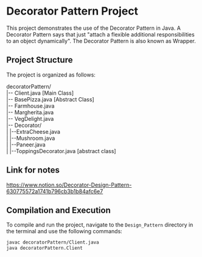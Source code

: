 # Decorator Pattern Project

This project demonstrates the use of the Decorator Pattern in Java. A Decorator Pattern says that just "attach a flexible additional responsibilities to an object dynamically". The Decorator Pattern is also known as Wrapper.

## Project Structure

The project is organized as follows:

decoratorPattern/<br>
|-- Client.java [Main Class]<br>
|-- BasePizza.java [Abstract Class]<br>
|-- Farmhouse.java<br>
|-- Margherita.java<br>
|-- VegDelight.java<br>
|-- Decorator/<br>
| |--ExtraCheese.java<br>
| |--Mushroom.java<br>
| |--Paneer.java<br>
| |--ToppingsDecorator.java [abstract class]<br>

## Link for notes
https://www.notion.so/Decorator-Design-Pattern-630775572a1741b796cb3b1b84afc6e7

## Compilation and Execution

To compile and run the project, navigate to the `Design_Pattern` directory in the terminal and use the following commands:

```bash
javac decoratorPattern/Client.java
java decoratorPattern.Client
